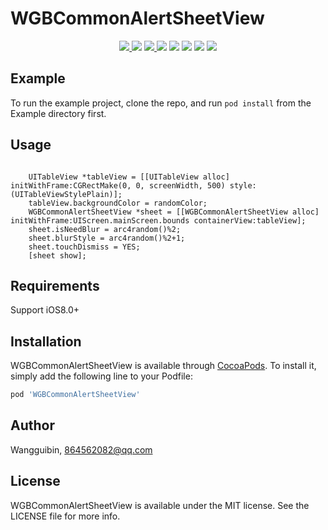 # WGBCommonAlertSheetView

<p align='center'>
<a href="https://cocoapods.org/pods/WGBCommonAlertSheetView"> <img src="https://img.shields.io/cocoapods/p/WGBCommonAlertSheetView.svg?style=flat">  </a>
<img src="https://img.shields.io/badge/build-passing-brightgreen.svg">
<a href="https://cocoapods.org/pods/WGBCommonAlertSheetView"> <img src="https://img.shields.io/cocoapods/v/WGBCommonAlertSheetView.svg?style=flat"> </a>
<img src="https://img.shields.io/badge/platform-iOS-ff69b4.svg">
<img src="https://img.shields.io/badge/language-Objective--C-orange.svg">
<a href=""><img src="https://img.shields.io/badge/license-MIT-000000.svg"></a>
<a href="http://wangguibin.github.io"><img src="https://img.shields.io/badge/Blog-CoderWGB-80d4f9.svg?style=flat"></a>
<img src="https://img.shields.io/badge/Used-welcome%20!-brightgreen.svg?colorA=a0cd34">
</p>


## Example

To run the example project, clone the repo, and run `pod install` from the Example directory first.
 
## Usage
 
 ```objc
 
     UITableView *tableView = [[UITableView alloc] initWithFrame:CGRectMake(0, 0, screenWidth, 500) style:(UITableViewStylePlain)];
     tableView.backgroundColor = randomColor;
     WGBCommonAlertSheetView *sheet = [[WGBCommonAlertSheetView alloc] initWithFrame:UIScreen.mainScreen.bounds containerView:tableView];
     sheet.isNeedBlur = arc4random()%2;
     sheet.blurStyle = arc4random()%2+1;
     sheet.touchDismiss = YES;
     [sheet show];
 ```

## Requirements

 Support iOS8.0+

## Installation

WGBCommonAlertSheetView is available through [CocoaPods](https://cocoapods.org). To install
it, simply add the following line to your Podfile:

```ruby
pod 'WGBCommonAlertSheetView'
```

## Author

Wangguibin, 864562082@qq.com

## License

WGBCommonAlertSheetView is available under the MIT license. See the LICENSE file for more info.
